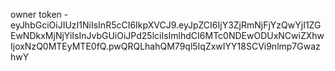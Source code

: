 owner token - eyJhbGciOiJIUzI1NiIsInR5cCI6IkpXVCJ9.eyJpZCI6IjY3ZjRmNjFjYzQwYjI1ZGEwNDkxMjNjYiIsInJvbGUiOiJPd25lciIsImlhdCI6MTc0NDEwODUxNCwiZXhwIjoxNzQ0MTEyMTE0fQ.pwQRQLhahQM79ql5IqZxwIYY18SCVi9nlmp7GwazhwY
